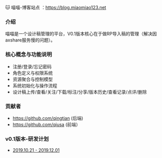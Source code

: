 
:cat: 喵喵-博客站点 ：https://blog.miaomiao123.net 

### 介绍

喵喵是一个设计稿管理的平台，V0.1版本核心在于做RP导入稿的管理（解决因axshare服务慢的问题）。

### 核心概念与功能说明

* 注册/登录/忘记密码
* 角色定义与权限系统
* 资源聚合与控制模型
* 系统初始化与操作流程
* 设计稿上传/查看/关注/下载/标注/分享/版本历史/查看记录/点评/删除

### 贡献者

* https://github.com/qingtian (后端)
* https://github.com/qiusa (前端）

### v0.1版本-研发计划

* [2019.10.21 - 2019.12.01](https://blog.miaomiao123.net/plan) 

